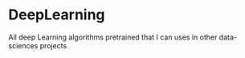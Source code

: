 # DeepLearning
All deep Learning algorithms pretrained that I can uses in other data-sciences projects
